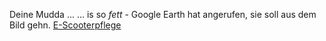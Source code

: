 Deine Mudda \.\.\.
\.\.\. is so *fett* \- Google Earth hat angerufen, sie soll aus dem Bild gehn\.
[E\-Scooterpflege](https://rollerplausch.com/forums/to-do-listen-fuer-beliebte-e-scooter-faq-hilfe.96/)
